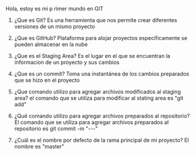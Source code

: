 Hola, estoy es mi p rimer  mundo en GIT
1. ¿Que es Git?
Es una herramienta que nos permite crear diferentes versiones de un mismo proyecto

2. ¿Que es GitHub?
Plataforma para alojar proyectos especificamente se pueden almacenar en la nube

3. ¿Que es el Staging Area?
 Es el lugar en el que se encuentran la informacion de un proyecto y sus cambios
 
4. ¿Que es un commit?
Toma una instantánea de los cambios preparados que se hizo en el proyecto

5. ¿Que comando utilizo para agregar archivos modificados al
staging area?
el comando que se utiliza para modificar al stating area es "git add"

6. ¿Qué comando utilizo para agregar archivos preparados al
repositorio?
El comando que se utiliza para agregar archivos preparados al repositorio es git commit -m "---"

7. ¿Cuál es el nombre por defecto de la rama principal de mi proyecto?
El nombre es "master"

